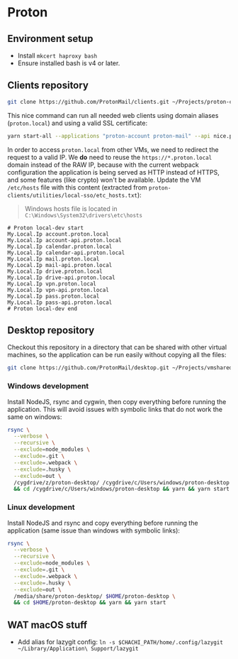# Proton

## Environment setup

- Install `mkcert haproxy bash`
- Ensure installed bash is v4 or later.

## Clients repository

```bash
git clone https://github.com/ProtonMail/clients.git ~/Projects/proton-clients
```

This nice command can run all needed web clients using domain aliases
(`proton.local`) and using a valid SSL certificate:

```bash
yarn start-all --applications "proton-account proton-mail" --api nice.proton.me
```

In order to access `proton.local` from other VMs, we need to redirect the
request to a valid IP. We **do** need to reuse the `https://*.proton.local`
domain instead of the RAW IP, because with the current webpack configuration the
application is being served as HTTP instead of HTTPS, and some features (like
crypto) won't be available. Update the VM `/etc/hosts` file with this content
(extracted from `proton-clients/utilities/local-sso/etc_hosts.txt`):

> Windows hosts file is located in `C:\Windows\System32\drivers\etc\hosts`

```plain
# Proton local-dev start
My.Local.Ip account.proton.local
My.Local.Ip account-api.proton.local
My.Local.Ip calendar.proton.local
My.Local.Ip calendar-api.proton.local
My.Local.Ip mail.proton.local
My.Local.Ip mail-api.proton.local
My.Local.Ip drive.proton.local
My.Local.Ip drive-api.proton.local
My.Local.Ip vpn.proton.local
My.Local.Ip vpn-api.proton.local
My.Local.Ip pass.proton.local
My.Local.Ip pass-api.proton.local
# Proton local-dev end
```

## Desktop repository

Checkout this repository in a directory that can be shared with other virtual
machines, so the application can be run easily without copying all the files:

```bash
git clone https://github.com/ProtonMail/desktop.git ~/Projects/vmshared/proton-desktop
```

### Windows development

Install NodeJS, rsync and cygwin, then copy everything before running the
application. This will avoid issues with symbolic links that do not work the
same on windows:

```bash
rsync \
  --verbose \
  --recursive \
  --exclude=node_modules \
  --exclude=.git \
  --exclude=.webpack \
  --exclude=.husky \
  --exclude=out \
  /cygdrive/z/proton-desktop/ /cygdrive/c/Users/windows/proton-desktop \
  && cd /cygdrive/c/Users/windows/proton-desktop && yarn && yarn start
```

### Linux development

Install NodeJS and rsync and copy everything before running the application
(same issue than windows with symbolic links):

```bash
rsync \
  --verbose \
  --recursive \
  --exclude=node_modules \
  --exclude=.git \
  --exclude=.webpack \
  --exclude=.husky \
  --exclude=out \
  /media/share/proton-desktop/ $HOME/proton-desktop \
  && cd $HOME/proton-desktop && yarn && yarn start
```

## WAT macOS stuff

- Add alias for lazygit config:
  `ln -s $CHACHI_PATH/home/.config/lazygit ~/Library/Application\ Support/lazygit`
